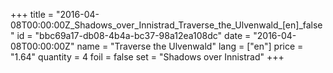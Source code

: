 +++
title = "2016-04-08T00:00:00Z_Shadows_over_Innistrad_Traverse_the_Ulvenwald_[en]_false"
id = "bbc69a17-db08-4b4a-bc37-98a12ea108dc"
date = "2016-04-08T00:00:00Z"
name = "Traverse the Ulvenwald"
lang = ["en"]
price = "1.64"
quantity = 4
foil = false
set = "Shadows over Innistrad"
+++

